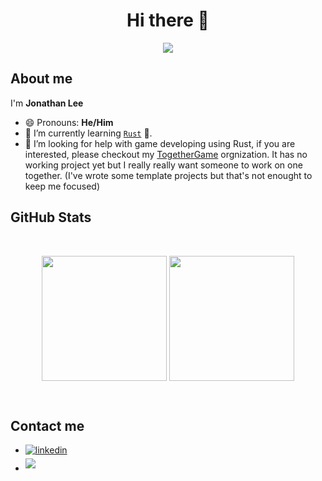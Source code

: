 <p align="center">
    <h1 align="center"> Hi there 👋</h1>
</p>

<p align="center">
  <a align="center" href="https://github.com/DenverCoder1/readme-typing-svg"><img src="https://readme-typing-svg.herokuapp.com?&font=IBM+Plex+Sans&color=9eecff&size=25&lines=Welcome+to+my+GitHub+profile!;" /></a>
</p>

## About me

I'm **Jonathan Lee**

- 😄 Pronouns: **He/Him**
- 🌱 I’m currently learning [`Rust`](https://www.rust-lang.org/) 🦀.
- 🤔 I’m looking for help with game developing using Rust, if you are interested, please checkout my [TogetherGame](https://github.com/TogetherGame) orgnization. It has no working project yet but I really really want someone to work on one together. (I've wrote some template projects but that's not enought to keep me focused)

## GitHub Stats

</br>
<p align="center">
    <img align="center" height="200em" src="https://github-readme-stats.vercel.app/api?username=J-ZhengLi&show_icons=true&include_all_commits=true&theme=tokyonight" />
    <img align="center" height="200em" src="https://github-readme-stats.vercel.app/api/top-langs/?username=J-ZhengLi&layout=compact&theme=tokyonight" />
</p>
</br>


## Contact me

<ul>
<li>
<a href="https://www.linkedin.com/in/jonathan-lee-42170319b/" target="_blank">
<img src="https://img.shields.io/badge/linkedin:   Jonathan Lee-%2300acee.svg?color=405DE6&style=for-the-badge&logo=linkedin&logoColor=white" alt=linkedin style="margin-bottom: 5px;"/>
</a>
</li>
<li>
<a href="mailto:lizhengghengj@gmail.com" target="_blank">
<img src="https://img.shields.io/badge/gmail:        Jonathan Lee-%23EA4335.svg?style=for-the-badge&logo=gmail&logoColor=white" style="margin-bottom: 5px;" />
</a>
</li>
</ul>
